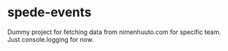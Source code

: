 # spede-events

Dummy project for fetching data from nimenhuuto.com for specific team.
Just console.logging for now.

